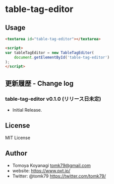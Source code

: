 # table-tag-editor

## Usage

```html
<textarea id="table-tag-editor"></textarea>

<script>
var tableTagEditor = new TableTagEditor(
    document.getElementById('table-tag-editor')
);
</script>
```


## 更新履歴 - Change log

### table-tag-editor v0.1.0 (リリース日未定)

- Initial Release.

## License

MIT License


## Author

- Tomoya Koyanagi <tomk79@gmail.com>
- website: <https://www.pxt.jp/>
- Twitter: @tomk79 <https://twitter.com/tomk79/>
